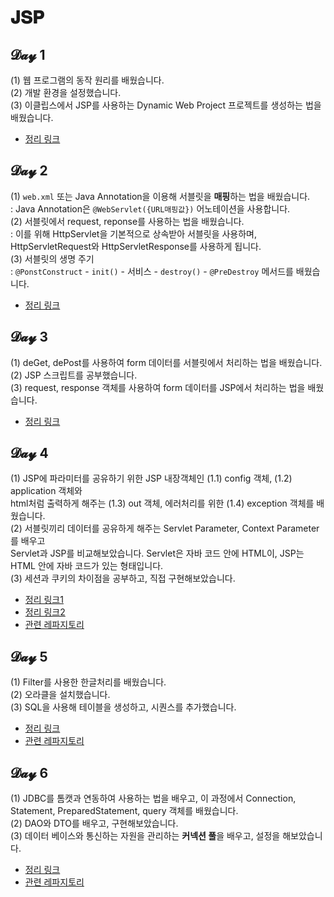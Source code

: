 # 𝐉𝐒𝐏

## 𝓓𝓪𝔂 1
(1) 웹 프로그램의 동작 원리를 배웠습니다.  
(2) 개발 환경을 설정했습니다.  
(3) 이클립스에서 JSP를 사용하는 Dynamic Web Project 프로젝트를 생성하는 법을 배웠습니다.  
- [정리 링크](https://joomal.github.io//201231jsp/)

## 𝓓𝓪𝔂 2
(1) `web.xml` 또는 Java Annotation을 이용해 서블릿을 **매핑**하는 법을 배웠습니다.  
: Java Annotation은 `@WebServlet({URL매핑값})` 어노테이션을 사용합니다.  
(2) 서블릿에서 request, reponse를 사용하는 법을 배웠습니다.  
: 이를 위해 HttpServlet을 기본적으로 상속받아 서블릿을 사용하며, HttpServletRequest와 HttpServletResponse를 사용하게 됩니다.  
(3) 서블릿의 생명 주기  
: `@PonstConstruct` - `init()` - 서비스 - `destroy()` - `@PreDestroy` 메서드를 배웠습니다.  
- [정리 링크](https://joomal.github.io//210102jsp/)

## 𝓓𝓪𝔂 3
(1) deGet, dePost를 사용하여 form 데이터를 서블릿에서 처리하는 법을 배웠습니다.  
(2) JSP 스크립트를 공부했습니다.  
(3) request, response 객체를 사용하여 form 데이터를 JSP에서 처리하는 법을 배웠습니다.  
- [정리 링크](https://joomal.github.io//210103jsp/)

## 𝓓𝓪𝔂 4
(1) JSP에 파라미터를 공유하기 위한 JSP 내장객체인 (1.1) config 객체, (1.2) application 객체와  
html처럼 출력하게 해주는 (1.3) out 객체, 에러처리를 위한 (1.4) exception 객체를 배웠습니다.  
(2) 서블릿끼리 데이터를 공유하게 해주는 Servlet Parameter, Context Parameter를 배우고  
Servlet과 JSP를 비교해보았습니다. Servlet은 자바 코드 안에 HTML이, JSP는 HTML 안에 자바 코드가 있는 형태입니다.  
(3) 세션과 쿠키의 차이점을 공부하고, 직접 구현해보았습니다.  
- [정리 링크1](https://joomal.github.io//210103jsp2/)  
- [정리 링크2](https://joomal.github.io//210104jsp/)
- [관련 레파지토리](https://github.com/JooMal/withBackendRoadmap/tree/main/JSP/SessionAndCookie)

## 𝓓𝓪𝔂 5
(1) Filter를 사용한 한글처리를 배웠습니다.  
(2) 오라클을 설치했습니다.  
(3) SQL을 사용해 테이블을 생성하고, 시퀀스를 추가했습니다.  
- [정리 링크](https://joomal.github.io//210104jsp2/)
- [관련 레파지토리](https://github.com/JooMal/withBackendRoadmap/tree/main/JSP/koreanEncoding/encoPrj)

## 𝓓𝓪𝔂 6
(1) JDBC를 톰캣과 연동하여 사용하는 법을 배우고, 이 과정에서 Connection, Statement, PreparedStatement, query 객체를 배웠습니다.  
(2) DAO와 DTO를 배우고, 구현해보았습니다.  
(3) 데이터 베이스와 통신하는 자원을 관리하는 **커넥션 풀**을 배우고, 설정을 해보았습니다.  
- [정리 링크](https://joomal.github.io//210105jsp/)
- [관련 레파지토리](https://github.com/JooMal/withBackendRoadmap/tree/main/JSP/fromServletToDaoDto)
